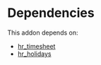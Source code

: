 # Dependencies

This addon depends on:

- [hr_timesheet](../../odoo-bringout-oca-ocb-hr_timesheet)
- [hr_holidays](../../odoo-bringout-oca-ocb-hr_holidays)
